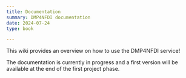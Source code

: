 ```yaml
---
title: Documentation
summary: DMP4NFDI documentation
date: 2024-07-24
type: book

---    
```


This wiki provides an overview on how to use the DMP4NFDI service!

The documentation is currently in progress and a first version will be available at the end of the first project phase.

<!-- It can be divided into multiple chapters (e.g. for endusers and developers) and formatted as simple markdown or more complex [Hugo formatting](https://bootstrap.hugoblox.com/content/writing-markdown-latex/)

 You can find more information on how to write documentation in Hugo [in their documentation](https://bootstrap.hugoblox.com/content/docs/).

 If you leave this page without content, a overview of all documentation chapers will be shown.
 --> 
